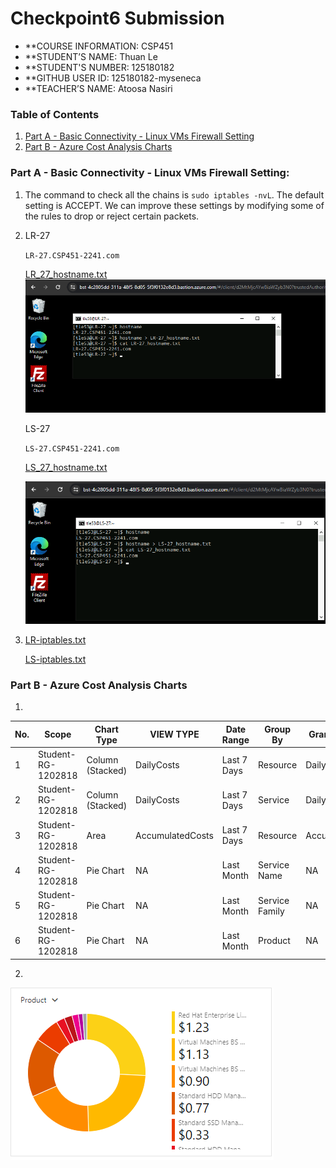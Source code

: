 # Checkpoint6 Submission

- **COURSE INFORMATION: CSP451
- **STUDENT’S NAME: Thuan Le
- **STUDENT'S NUMBER: 125180182
- **GITHUB USER ID: 125180182-myseneca
- **TEACHER’S NAME: Atoosa Nasiri

 
### Table of Contents

1. [Part A - Basic Connectivity - Linux VMs Firewall Setting](#part-a---basic-connectivity---linux-vms-firewall-setting)
2. [Part B - Azure Cost Analysis Charts](#part-b---azure-cost-analysis-charts)

### Part A - Basic Connectivity - Linux VMs Firewall Setting:

1. The command to check all the chains is `sudo iptables -nvL`. The default setting is ACCEPT. We can improve these settings by modifying some of the rules to drop or reject certain packets.
2. 
    <detail>
    <summary>LR-27</summary>

    `LR-27.CSP451-2241.com`


    [LR_27_hostname.txt](/Checkpoint6/Files/LR-27_hostname.txt)
    ![LR_SS](/Checkpoint6/CP6_images//1.png)


    </detail>

    <detail>
    <summary>LS-27</summary>

    `LS-27.CSP451-2241.com`


    [LS_27_hostname.txt](/Checkpoint6/Files/LS-27_hostname.txt)

    
    ![LR_SS](/Checkpoint6/CP6_images/2.png)
    

    </detail>


3.
    [LR-iptables.txt](/Checkpoint6/Files/lr-iptables.txt)

    [LS-iptables.txt](/Checkpoint6/Files/ls-iptables.txt)

### Part B - Azure Cost Analysis Charts
1.

 | No.|Scope              | Chart Type      | VIEW TYPE      | Date Range  | Group By     | Granularity | Example                                 |
 |----|-------------------|-----------------|----------------|-------------|--------------|-------------|-----------------------------------------|
 | 1  |Student-RG-1202818 |Column (Stacked) |DailyCosts      |Last 7 Days  |Resource      |Daily        |![image-1](/Checkpoint6/CP6_images/3.png)|
 | 2  |Student-RG-1202818 |Column (Stacked) |DailyCosts      |Last 7 Days  |Service       |Daily        |![image-2](/Checkpoint6/CP6_images/4.png)|
 | 3  |Student-RG-1202818 |Area             |AccumulatedCosts|Last 7 Days  |Resource      |Accumulated  |![image-3](/Checkpoint6/CP6_images/5.png)|
 | 4  |Student-RG-1202818 |Pie Chart        |NA              |Last Month   |Service Name  |NA           |![image-4](/Checkpoint6/CP6_images/6.png)|
 | 5  |Student-RG-1202818 |Pie Chart        |NA              |Last Month   |Service Family|NA           |![image-5](/Checkpoint6/CP6_images/7.png)|
 | 6  |Student-RG-1202818 |Pie Chart        |NA              |Last Month   |Product       |NA           |![image-6](/Checkpoint6/CP6_images/8.png)|

 
 2.
![image-6](/Checkpoint6/CP6_images/8.png)
